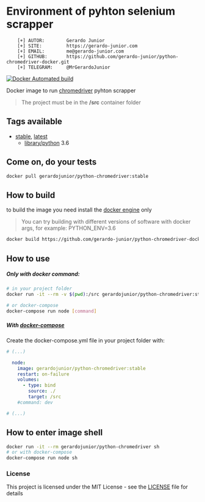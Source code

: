 # Environment of pyhton selenium scrapper

```
    [+] AUTOR:        Gerardo Junior
    [+] SITE:         https://gerardo-junior.com
    [+] EMAIL:        me@gerardo-junior.com
    [+] GITHUB:       https://github.com/gerardo-junior/python-chromedriver-docker.git
    [+] TELEGRAM:     @MrGerardoJunior
```

[![Docker Automated build](https://img.shields.io/docker/automated/jrottenberg/ffmpeg.svg)](https://hub.docker.com/r/gerardojunior/python-chromedriver)

Docker image to run [chromedriver](https://chromedriver.chromium.org/) pyhton scrapper

> The project must be in the **/src** container folder 
## Tags available

- [stable](https://github.com/gerardo-junior/python-chromedriver-docker/blob/master/Dockerfile), [latest](https://github.com/gerardo-junior/python-chromedriver-docker/blob/develop/Dockerfile)   
    - [library/python](https://hub.docker.com/_/python) 3.6

## Come on, do your tests

```bash
docker pull gerardojunior/python-chromedriver:stable
```
## How to build

to build the image you need install the [docker engine](https://www.docker.com/) only

> You can try building with different versions of software with docker args, for example: PYTHON_ENV=3.6

```bash
docker build https://github.com/gerardo-junior/python-chromedriver-docker.git --tag gerardojunior/python-chromedriver
```

## How to use

##### Only with docker command:

```bash
# in your project folder
docker run -it --rm -v $(pwd):/src gerardojunior/python-chromedriver:stable [command]

# or docker-compose
docker-compose run node [command]
```
##### With [docker-compose](https://docs.docker.com/compose/)

Create the docker-compose.yml file  in your project folder with:

```yml
# (...)

  node:
    image: gerardojunior/python-chromedriver:stable
    restart: on-failure
    volumes:
      - type: bind
        source: ./
        target: /src
    #command: dev

# (...)
```

## How to enter image shell
 
```bash
docker run -it --rm gerardojunior/python-chromedriver sh
# or with docker-compose
docker-compose run node sh
```

### License  
This project is licensed under the MIT License - see the [LICENSE](LICENSE) file for details

